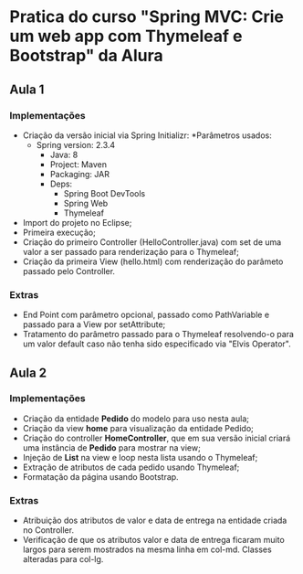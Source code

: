 # Pratica do curso "Spring MVC: Crie um web app com Thymeleaf e Bootstrap" da Alura

## Aula 1
### Implementações
* Criação da versão inicial via Spring Initializr:
   *Parâmetros usados:
   * Spring version: 2.3.4
	  * Java: 8
	  * Project: Maven
	  * Packaging: JAR
      * Deps: 
         * Spring Boot DevTools
         * Spring Web
         * Thymeleaf
* Import do projeto no Eclipse;
* Primeira execução;
* Criação do primeiro Controller (HelloController.java) com set de uma valor a ser passado para renderização para o Thymeleaf;
* Criação da primeira View (hello.html) com renderização do parâmeto passado pelo Controller.

### Extras
   * End Point com parâmetro opcional, passado como PathVariable e passado para a View por setAttribute;
   * Tratamento do parâmetro passado para o Thymeleaf resolvendo-o para um valor default caso não tenha sido especificado via "Elvis Operator".

## Aula 2
### Implementações
* Criação da entidade **Pedido** do modelo para uso nesta aula;
* Criação da view **home** para visualização da entidade Pedido;
* Criação do controller **HomeController**, que em sua versão inicial criará uma instância de **Pedido** para mostrar na view;
* Injeção de **List<Pedido>** na view e loop nesta lista usando o Thymeleaf;
* Extração de atributos de cada pedido usando Thymeleaf;
* Formatação da página usando Bootstrap.
 
### Extras
* Atribuição dos atributos de valor e data de entrega na entidade criada no Controller.
* Verificação de que os atributos valor e data de entrega ficaram muito largos para serem mostrados na mesma linha em col-md. Classes alteradas para col-lg.
 